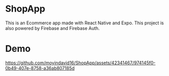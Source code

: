 # ShopApp
This is an Ecommerce app made with React Native and Expo. This project is also powered by Firebase and Firebase Auth.

# Demo





https://github.com/moyindavid16/ShopApp/assets/42341467/974145f0-0b49-407e-8758-a36ab807185d

